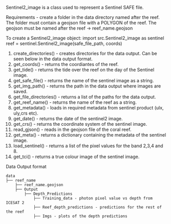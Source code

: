 Sentinel2_image is a class used to represent a Sentinel SAFE file. </br>

Requirements - create a folder in the data directory named after the reef. The folder must contain a geojson file with a POLYGON of the reef. The geojson must be named after the reef -> reef_name.geojson

To create a Sentinel2_image object:
import src.Sentinel2_image as sentinel
reef = sentinel.Sentinel2_image(safe_file_path, coords)

1. create_directories() - creates directories for the data output. Can be seen below in the data output format. </br>
2. get_coords() - returns the coordiantes of the reef.
3. get_tide() - returns the tide over the reef on the day of the Sentinel image.
4. get_safe_file() - returns the name of the sentinel image as a string.
5. get_img_path() - returns the path in the data output where images are saved.
6. get_file_directories() - returns a list of the paths for the data output.
7. get_reef_name() - returns the name of the reef as a string. 
8. get_metadata() - loads in required metadata from sentinel product (ulx, uly,crs etc).
9. get_date() - returns the date of the sentinel2 image. 
10. get_crs() - returns the coordinate system of the sentinel image. 
11. read_gjson() - reads in the geojson file of the coral reef. 
12. get_meta() - returns a dictionary containing the metadata of the sentinel image. 
13. load_sentinel() - returns a list of the pixel values for the band 2,3,4 and 8.
14. get_tci() - returns a true colour image of the sentinel image. 

Data Output format
```
data
├── reef_name
    ├── reef_name.geojson
    ├── Output
        ├── Depth_Predictions
            ├── Training_data - photon pixel value vs depth from ICESAT 2
            ├── Reef_depth_predictions - predictions for the rest of the reef
            ├── Imgs - plots of the depth predictions
```
